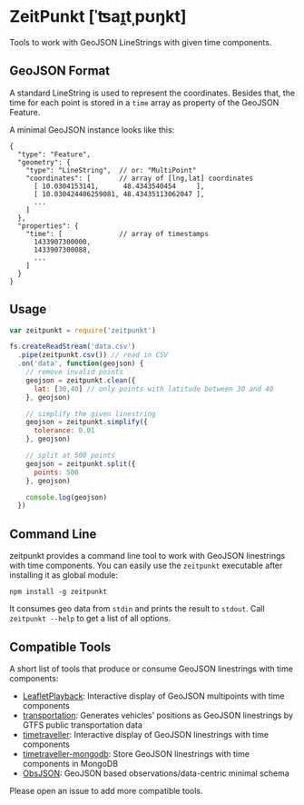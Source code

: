 # ZeitPunkt [ˈʦaɪ̯tˌpʊŋkt]

Tools to work with GeoJSON LineStrings with given time components.

## GeoJSON Format

A standard LineString is used to represent the coordinates. Besides that, the time for each point is stored in a `time` array as property of the GeoJSON Feature.

A minimal GeoJSON instance looks like this:

```
{
  "type": "Feature",
  "geometry": {
    "type": "LineString",  // or: "MultiPoint"
    "coordinates": [       // array of [lng,lat] coordinates
      [ 10.0304153141,      48.4343540454     ],
      [ 10.030424406259081, 48.43435113062047 ],
      ...
    ]
  },
  "properties": {
    "time": [              // array of timestamps
      1433907300000,
      1433907300088,
      ...
    ]
  }
}
```

## Usage

```javascript
var zeitpunkt = require('zeitpunkt')

fs.createReadStream('data.csv')
  .pipe(zeitpunkt.csv()) // read in CSV
  .on('data', function(geojson) {
    // remove invalid points
    geojson = zeitpunkt.clean({
      lat: [30,40] // only points with latitude between 30 and 40
    }, geojson)

    // simplify the given linestring
    geojson = zeitpunkt.simplify({
      tolerance: 0.01
    }, geojson)

    // split at 500 points
    geojson = zeitpunkt.split({
      points: 500
    }, geojson)

    console.log(geojson)
  })
```

## Command Line

zeitpunkt provides a command line tool to work with GeoJSON linestrings with time components. You can easily use the `zeitpunkt` executable after installing it as global module:

```shell
npm install -g zeitpunkt
```

It consumes geo data from `stdin` and prints the result to `stdout`. Call `zeitpunkt --help` to get a list of all options.

## Compatible Tools

A short list of tools that produce or consume GeoJSON linestrings with time components:

* [LeafletPlayback](https://github.com/hallahan/LeafletPlayback): Interactive display of GeoJSON multipoints with time components
* [transportation](https://github.com/fnogatz/transportation): Generates vehicles' positions as GeoJSON linestrings by GTFS public transportation data
* [timetraveller](https://github.com/fnogatz/timetraveller): Interactive display of GeoJSON linestrings with time components
* [timetraveller-mongodb](https://github.com/fnogatz/timetraveller-mongodb): Store GeoJSON linestrings with time components in MongoDB
* [ObsJSON](https://code.google.com/p/xenia/wiki/ObsJSON): GeoJSON based observations/data-centric minimal schema

Please open an issue to add more compatible tools.
